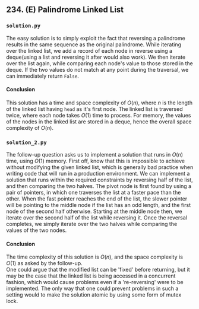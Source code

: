 ## 234. (E) Palindrome Linked List

### `solution.py`
The easy solution is to simply exploit the fact that reversing a palindrome results in the same sequence as the original palindrome. While iterating over the linked list, we add a record of each node in reverse using a deque(using a list and reversing it after would also work). We then iterate over the list again, while comparing each node's value to those stored in the deque. If the two values do not match at any point during the traversal, we can immediately return `False`.  

#### Conclusion
This solution has a time and space complexity of $O(n)$, where $n$ is the length of the linked list having `head` as it's first node. The linked list is traversed twice, where each node takes $O(1)$ time to process. For memory, the values of the nodes in the linked list are stored in a deque, hence the overall space complexity of $O(n)$.  
  


### `solution_2.py`
The follow-up question asks us to implement a solution that runs in $O(n)$ time, using $O(1)$ memory. First off, know that this is impossible to achieve without modifying the given linked list, which is generally bad practice when writing code that will run in a production environment. We can implement a solution that runs within the required constraints by reversing half of the list, and then comparing the two halves. The pivot node is first found by using a pair of pointers, in which one traverses the list at a faster pace than the other. When the fast pointer reaches the end of the list, the slower pointer will be pointing to the middle node if the list has an odd length, and the first node of the second half otherwise. Starting at the middle node then, we iterate over the second half of the list while reversing it. Once the reversal completes, we simply iterate over the two halves while comparing the values of the two nodes.  

#### Conclusion
The time complexity of this solution is $O(n)$, and the space complexity is $O(1)$ as asked by the follow-up.  
One could argue that the modified list can be 'fixed' before returning, but it may be the case that the linked list is being accessed in a concurrent fashion, which would cause problems even if a 're-reversing' were to be implemented. The only way that one could prevent problems in such a setting would to make the solution atomic by using some form of mutex lock.  
  

